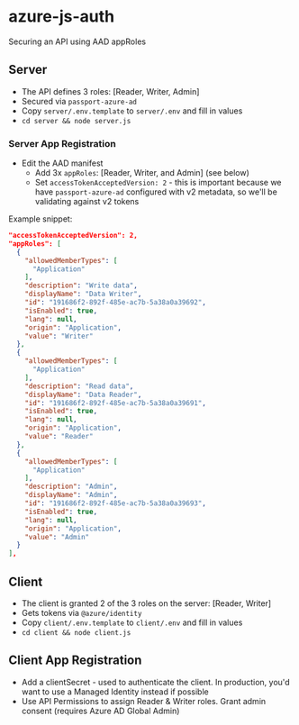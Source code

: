# azure-js-auth

Securing an API using AAD appRoles

## Server

* The API defines 3 roles: [Reader, Writer, Admin]
* Secured via `passport-azure-ad`
* Copy `server/.env.template` to `server/.env` and fill in values
* `cd server && node server.js`

### Server App Registration

* Edit the AAD manifest
  * Add 3x `appRoles`: [Reader, Writer, and Admin] (see below)
  * Set `accessTokenAcceptedVersion: 2` - this is important because we have `passport-azure-ad` configured with v2 metadata, so we'll be validating against v2 tokens

Example snippet:

```json
"accessTokenAcceptedVersion": 2,
"appRoles": [
  {
    "allowedMemberTypes": [
      "Application"
    ],
    "description": "Write data",
    "displayName": "Data Writer",
    "id": "191686f2-892f-485e-ac7b-5a38a0a39692",
    "isEnabled": true,
    "lang": null,
    "origin": "Application",
    "value": "Writer"
  },
  {
    "allowedMemberTypes": [
      "Application"
    ],
    "description": "Read data",
    "displayName": "Data Reader",
    "id": "191686f2-892f-485e-ac7b-5a38a0a39691",
    "isEnabled": true,
    "lang": null,
    "origin": "Application",
    "value": "Reader"
  },
  {
    "allowedMemberTypes": [
      "Application"
    ],
    "description": "Admin",
    "displayName": "Admin",
    "id": "191686f2-892f-485e-ac7b-5a38a0a39693",
    "isEnabled": true,
    "lang": null,
    "origin": "Application",
    "value": "Admin"
  }
],
```

## Client

* The client is granted 2 of the 3 roles on the server: [Reader, Writer]
* Gets tokens via `@azure/identity`
* Copy `client/.env.template` to `client/.env` and fill in values
* `cd client && node client.js`

## Client App Registration

* Add a clientSecret - used to authenticate the client. In production, you'd want to use a Managed Identity instead if possible
* Use API Permissions to assign Reader & Writer roles. Grant admin consent (requires Azure AD Global Admin)
